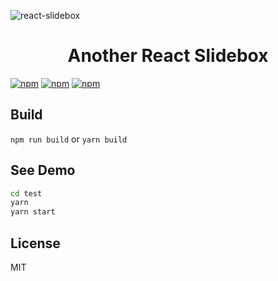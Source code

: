 ![react-slidebox](https://i.loli.net/2018/10/27/5bd3e28460956.gif)
<h1 align="center">Another React Slidebox</h1>

[![npm](https://img.shields.io/npm/v/react-slidebox.svg?style=flat-square)](https://www.npmjs.com/package/react-slidebox)
[![npm](https://img.shields.io/npm/l/react-slidebox.svg?style=flat-square)](https://github.com/anapopo/react-slidebox/blob/master/LICENSE)
[![npm](https://img.shields.io/npm/dt/react-slidebox.svg?style=flat-square)](https://www.npmjs.com/package/react-slidebox)

## Build
`npm run build` or `yarn build`

## See Demo
```bash
cd test
yarn
yarn start
```
## License
MIT

